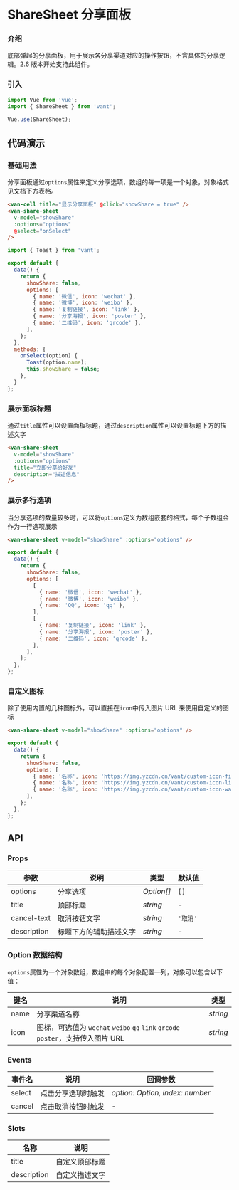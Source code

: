 # ShareSheet 分享面板

### 介绍

底部弹起的分享面板，用于展示各分享渠道对应的操作按钮，不含具体的分享逻辑。2.6 版本开始支持此组件。

### 引入

```js
import Vue from 'vue';
import { ShareSheet } from 'vant';

Vue.use(ShareSheet);
```

## 代码演示

### 基础用法

分享面板通过`options`属性来定义分享选项，数组的每一项是一个对象，对象格式见文档下方表格。

```html
<van-cell title="显示分享面板" @click="showShare = true" />
<van-share-sheet
  v-model="showShare"
  :options="options"
  @select="onSelect"
/>
```

```js
import { Toast } from 'vant';

export default {
  data() {
    return {
      showShare: false,
      options: [
        { name: '微信', icon: 'wechat' },
        { name: '微博', icon: 'weibo' },
        { name: '复制链接', icon: 'link' },
        { name: '分享海报', icon: 'poster' },
        { name: '二维码', icon: 'qrcode' },
      ],
    };
  },
  methods: {
    onSelect(option) {
      Toast(option.name);
      this.showShare = false;
    },
  }
};
```

### 展示面板标题

通过`title`属性可以设置面板标题，通过`description`属性可以设置标题下方的描述文字

```html
<van-share-sheet
  v-model="showShare"
  :options="options"
  title="立即分享给好友"
  description="描述信息"
/>
```

### 展示多行选项

当分享选项的数量较多时，可以将`options`定义为数组嵌套的格式，每个子数组会作为一行选项展示

```html
<van-share-sheet v-model="showShare" :options="options" />
```

```js
export default {
  data() {
    return {
      showShare: false,
      options: [
        [
          { name: '微信', icon: 'wechat' },
          { name: '微博', icon: 'weibo' },
          { name: 'QQ', icon: 'qq' },
        ],
        [
          { name: '复制链接', icon: 'link' },
          { name: '分享海报', icon: 'poster' },
          { name: '二维码', icon: 'qrcode' },
        ],
      ],
    };
  },
};
```

### 自定义图标

除了使用内置的几种图标外，可以直接在`icon`中传入图片 URL 来使用自定义的图标

```html
<van-share-sheet v-model="showShare" :options="options" />
```

```js
export default {
  data() {
    return {
      showShare: false,
      options: [
        { name: '名称', icon: 'https://img.yzcdn.cn/vant/custom-icon-fire.png' },
        { name: '名称', icon: 'https://img.yzcdn.cn/vant/custom-icon-light.png' },
        { name: '名称', icon: 'https://img.yzcdn.cn/vant/custom-icon-water.png' },
      ],
    };
  },
};
```

## API

### Props

| 参数 | 说明 | 类型 | 默认值 |
|------|------|------|------|
| options | 分享选项 | *Option[]* | `[]` |
| title | 顶部标题 | *string* | - |
| cancel-text | 取消按钮文字 | *string* | `'取消'` |
| description | 标题下方的辅助描述文字 | *string* | - |

### Option 数据结构

`options`属性为一个对象数组，数组中的每个对象配置一列，对象可以包含以下值：

| 键名 | 说明 | 类型 |
|------|------|------|
| name | 分享渠道名称 | *string* |
| icon | 图标，可选值为 `wechat` `weibo` `qq` `link` `qrcode` `poster`，支持传入图片 URL | *string* |

### Events

| 事件名 | 说明 | 回调参数 |
|------|------|------|
| select | 点击分享选项时触发 | *option: Option, index: number* |
| cancel | 点击取消按钮时触发 | - |

### Slots

| 名称 | 说明 |
|------|------|
| title | 自定义顶部标题 |
| description | 自定义描述文字 |
